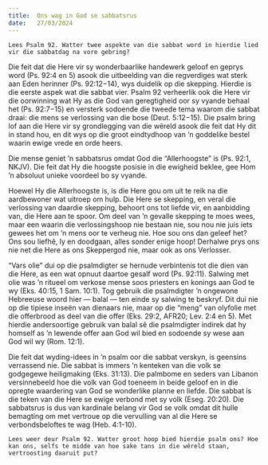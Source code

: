 ```yaml
---
title:  Ons wag in God se sabbatsrus
date:   27/03/2024
---
```


`Lees Psalm 92. Watter twee aspekte van die sabbat word in hierdie lied vir die sabbatdag na vore gebring?`

Die feit dat die Here vir sy wonderbaarlike handewerk geloof en geprys word (Ps. 92:4 en 5) asook die uitbeelding van die regverdiges wat sterk aan Eden herinner (Ps. 92:12−14), wys duidelik op die skepping. Hierdie is die eerste aspek wat die sabbat vier. Psalm 92 verheerlik ook die Here vir die oorwinning wat Hy as die God van geregtigheid oor sy vyande behaal het (Ps. 92:7−15) en versterk sodoende die tweede tema waarom die sabbat draai: die mens se verlossing van die bose (Deut. 5:12−15). Die psalm bring lof aan die Here vir sy grondlegging van die wêreld asook die feit dat Hy dit in stand hou, en dit wys op die groot eindtydhoop van ’n goddelike bestel waarin ewige vrede en orde heers.

Die mense geniet ’n sabbatsrus omdat God die “Allerhoogste” is (Ps. 92:1, NKJV). Die feit dat Hy die hoogste posisie in die ewigheid beklee, gee Hom ’n absoluut unieke voordeel bo sy vyande.

Hoewel Hy die Allerhoogste is, is die Here gou om uit te reik na die aardbewoner wat uitroep om hulp. Die Here se skepping, en veral die verlossing van daardie skepping, behoort ons tot liefde vir, en aanbidding van, die Here aan te spoor. Om deel van ’n gevalle skepping te moes wees, maar een waarin die verlossingshoop nie bestaan nie, sou nou nie juis iets gewees het om ’n mens oor te verheug nie. Hoe sou ons dan geleef het? Ons sou liefhê, ly en doodgaan, alles sonder enige hoop! Derhalwe prys ons nie net die Here as ons Skeppergod nie, maar ook as ons Verlosser.

“Vars olie” dui op die psalmdigter se hernude verbintenis tot die dien van die Here, as een wat opnuut daartoe gesalf word (Ps. 92:11). Salwing met olie was ’n ritueel om verkose mense soos priesters en konings aan God te wy (Eks. 40:15, 1 Sam. 10:1). Tog gebruik die psalmdigter ’n ongewone Hebreeuse woord hier — balal — ten einde sy salwing te beskryf. Dit dui nie op die tipiese inseën van dienaars nie, maar op die “meng” van olyfolie met die offerbrood as deel van die offer (Eks. 29:2, AFR20; Lev. 2:4 en 5). Met hierdie andersoortige gebruik van balal sê die psalmdigter indirek dat hy homself as ’n lewende offer aan God wil bied en sodoende sy wese aan God wil wy (Rom. 12:1).

Die feit dat wyding-idees in ’n psalm oor die sabbat verskyn, is geensins verrassend nie. Die sabbat is immers ’n kenteken van die volk se godgegewe heiligmaking (Eks. 31:13). Die palmbome en seders van Libanon versinnebeeld hoe die volk van God toeneem in beide geloof en in die opregte waardering van God se wonderlike planne en liefde. Die sabbat is die teken van die Here se ewige verbond met sy volk (Eseg. 20:20). Die sabbatsrus is dus van kardinale belang vir God se volk omdat dit hulle bemagting om met vertroue op die vervulling van al die Here se verbondsbeloftes te wag (Heb. 4:1-10).

`Lees weer deur Psalm 92. Watter groot hoop bied hierdie psalm ons? Hoe kan ons, selfs te midde van hoe sake tans in die wêreld staan, vertroosting daaruit put?`